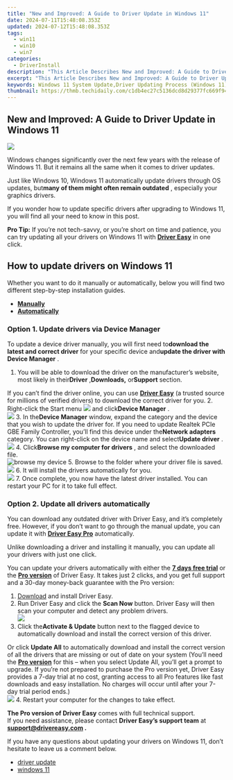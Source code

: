 ```yaml
---
title: "New and Improved: A Guide to Driver Update in Windows 11"
date: 2024-07-11T15:48:08.353Z
updated: 2024-07-12T15:48:08.353Z
tags:
  - win11
  - win10
  - win7
categories:
  - DriverInstall
description: "This Article Describes New and Improved: A Guide to Driver Update in Windows 11"
excerpt: "This Article Describes New and Improved: A Guide to Driver Update in Windows 11"
keywords: Windows 11 System Update,Driver Updating Process (Windows 11),Automatic Driver Installation (Windows 11),Windows 11 Performance Tuning via Updates,Optimize Windows 11 with Driver Updates,Updating Drivers on Windows 11,Latest Windows 11 Driver Upgrades Guide
thumbnail: https://thmb.techidaily.com/c1db4ec27c5136dcd8d29377fc669f9488ff5fcb91d758bff8fe15d9459484d0.jpg
---
```


## New and Improved: A Guide to Driver Update in Windows 11

![](https://images.drivereasy.com/wp-content/uploads/2022/02/Windows11.jpg)

 Windows changes significantly over the next few years with the release of Windows 11\. But it remains all the same when it comes to driver updates.

 Just like Windows 10, Windows 11 automatically update drivers through OS updates, but**many of them might often remain outdated** , especially your graphics drivers.

 If you wonder how to update specific drivers after upgrading to Windows 11, you will find all your need to know in this post.

**Pro Tip:** If you’re not tech-savvy, or you’re short on time and patience, you can try updating all your drivers on Windows 11 with **[Driver Easy](https://tools.techidaily.com/drivereasy/download/)**  in one click.

## How to update drivers on Windows 11

 Whether you want to do it manually or automatically, below you will find two different step-by-step installation guides.

* **[Manually](#1)**
* **[Automatically](#2)**

### Option 1\. Update drivers via Device Manager

 To update a device driver manually, you will first need to**download the latest and correct driver** for your specific device and**update the driver with Device Manager** .

1. You will be able to download the driver on the manufacturer’s website, most likely in their**Driver** ,**Downloads,** or**Support** section.  

 If you can’t find the driver online, you can use **[Driver Easy](https://tools.techidaily.com/drivereasy/download/)**  (a trusted source for millions of verified drivers) to download the correct driver for you.
2. Right-click the Start menu ![](https://images.drivereasy.com/wp-content/uploads/2022/02/image-1.png) and click**Device Manager** .  
![](https://images.drivereasy.com/wp-content/uploads/2022/02/device-manager.jpg)
3. In the**Device Manager** window, expand the category and the device that you wish to update the driver for. If you need to update Realtek PCIe GBE Family Controller, you’ll find this device under the**Network adapters** category. You can right-click on the device name and select**Update driver** .  
![](https://images.drivereasy.com/wp-content/uploads/2022/02/update-driver.jpg)
4. Click**Browse my computer for drivers** , and select the downloaded file.  
![browse my device](https://images.drivereasy.com/wp-content/uploads/2022/02/browse.jpg)
5. Browse to the folder where your driver file is saved.  
![](https://images.drivereasy.com/wp-content/uploads/2022/02/device-manager-path.jpg)
6. It will install the drivers automatically for you.  
![](https://images.drivereasy.com/wp-content/uploads/2022/02/download-location.jpg)
7. Once complete, you now have the latest driver installed. You can restart your PC for it to take full effect.

### Option 2\. Update all drivers automatically

 You can download any outdated driver with Driver Easy, and it’s completely free. However, if you don’t want to go through the manual update, you can update it with **[Driver Easy Pro](https://tools.techidaily.com/drivereasy/download/)**  automatically.

 Unlike downloading a driver and installing it manually, you can update all your drivers with just one click.

 You can update your drivers automatically with either the [**7 days free trial**](https://tools.techidaily.com/drivereasy/download/) or the [**Pro version**](https://tools.techidaily.com/drivereasy/download/) of Driver Easy. It takes just 2 clicks, and you get full support and a 30-day money-back guarantee with the Pro version:

1. [Download](https://tools.techidaily.com/drivereasy/download/) and install Driver Easy.
2. Run Driver Easy and click the **Scan Now** button. Driver Easy will then scan your computer and detect any problem drivers.  
![](https://www.drivereasy.com/wp-content/uploads/2020/10/6_0_scan-now.jpg)
3. Click the**Activate & Update** button next to the flagged device to automatically download and install the correct version of this driver.  

 Or click **Update All** to automatically download and install the correct version of all the drivers that are missing or out of date on your system (You’ll need the **[Pro version](https://tools.techidaily.com/drivereasy/download/)**  for this – when you select Update All, you’ll get a prompt to upgrade. If you’re not prepared to purchase the Pro version yet, Driver Easy provides a 7-day trial at no cost, granting access to all Pro features like fast downloads and easy installation. No charges will occur until after your 7-day trial period ends.)  
![](https://www.drivereasy.com/wp-content/uploads/2022/05/de-update-1.png)
4. Restart your computer for the changes to take effect.

**The Pro version of Driver Easy** comes with full technical support.  
 If you need assistance, please contact **Driver Easy’s support team** at **[support@drivereasy.com](mailto:support@drivereasy.com) .**

 If you have any questions about updating your drivers on Windows 11, don’t hesitate to leave us a comment below.

* [driver update](https://store.drivereasy.com/order/cart.php?PRODS=4731822&QTY=1&AFFILIATE=108875)
* [windows 11](https://tools.techidaily.com/drivereasy/download/)

<ins class="adsbygoogle"
     style="display:block"
     data-ad-format="autorelaxed"
     data-ad-client="ca-pub-7571918770474297"
     data-ad-slot="1223367746"></ins>



<ins class="adsbygoogle"
     style="display:block"
     data-ad-client="ca-pub-7571918770474297"
     data-ad-slot="8358498916"
     data-ad-format="auto"
     data-full-width-responsive="true"></ins>




